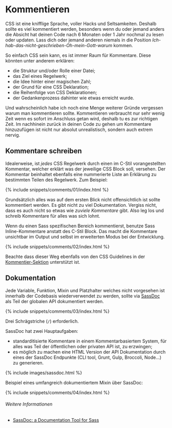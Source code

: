 
# Kommentieren

CSS ist eine knifflige Sprache, voller Hacks und Seltsamkeiten. Deshalb sollte es viel kommentiert werden, besonders wenn du oder jemand anders die Absicht hat deinen Code nach 6 Monaten oder 1 Jahr nochmal zu lesen oder updaten. Lass dich oder jemand anderen niemals in die Position *Ich-hab-das-nicht-geschrieben-Oh-mein-Gott-warum* kommen.

So einfach CSS sein kann, es ist immer Raum für Kommentare. Diese könnten unter anderem erklären:

* die Struktur und/oder Rolle einer Datei;
* das Ziel eines Regelwerk;
* die Idee hinter einer magischen Zahl;
* der Grund für eine CSS Deklaration;
* die Reihenfolge von CSS Deklarationen;
* der Gedankenprozess dahinter wie etwas erreicht wurde.

Und wahrscheinlich habe ich noch eine Menge weiterer Gründe vergessen warum man kommentieren sollte. Kommentieren verbraucht nur sehr wenig Zeit wenn es sofort im Anschluss getan wird, deshalb tu es zur richtigen Zeit. Im nachhinein zurück in deinen Code zu gehen um Kommentare hinzuzufügen ist nicht nur absolut unrealistisch, sondern auch extrem nervig.

## Kommentare schreiben

Idealerweise, ist *jedes* CSS Regelwerk durch einen im C-Stil vorangestellten Kommentar, welcher erklärt was der jeweilige CSS Block soll, versehen. Der Kommentar beinhaltet ebenfalls eine nummerierte Liste an Erklärung zu bestimmten Teilen des Regelwerk. Zum Beispiel:

{% include snippets/comments/01/index.html %}

Grundsätzlich alles was auf dem ersten Blick nicht offensichtlich ist sollte kommentiert werden. Es gibt nicht zu viel Dokumentation. Vergiss nicht, dass es auch nicht so etwas wie *zuviele Kommentare* gibt. Also leg los und schreib Kommentare für alles was sich lohnt.

Wenn du einen Sass spezifischen Bereich kommentierst, benutze Sass Inline-Kommentare anstatt des C-Stil Block. Das macht die Kommentare unsichtbar im Output und selbst im erweiterten Modus bei der Entwicklung.

{% include snippets/comments/02/index.html %}

Beachte dass dieser Weg ebenfalls von den CSS Guidelines in der [Kommentier-Sektion](https://cssguidelin.es/#commenting) unterstützt ist.

## Dokumentation

Jede Variable, Funktion, Mixin und Platzhalter welches nicht vorgesehen ist innerhalb der Codebasis wiederverwendet zu werden, sollte via [SassDoc](http://sassdoc.com) als Teil der globalen API dokumentiert werden.

{% include snippets/comments/03/index.html %}

<div class="note">
  <p>Drei Schrägstriche (<code>/</code>) erforderlich.</p>
</div>

SassDoc hat zwei Hauptaufgaben:

* standarditisierte Kommentare in einem Kommentarbasiertem System, für alles was Teil der öffentlichen oder privaten API ist, zu erzwingen;
* es möglich zu machen eine HTML Version der API Dokumentation durch eines der SassDoc Endpunkte (CLI tool, Grunt, Gulp, Broccoli, Node...) zu generieren.

{% include images/sassdoc.html %}

Beispiel eines umfangreich dokumentiertem Mixin über SassDoc:

{% include snippets/comments/04/index.html %}

###### Weitere Informationen

* [SassDoc: a Documentation Tool for Sass](https://www.sitepoint.com/sassdoc-documentation-tool-sass/)
